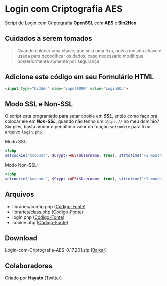 # Login com Criptografia AES
Script de Login com Criptografia **OpenSSL** com **AES** e **Bin2Hex**

## Cuidados a serem tomados
> Quando colocar uma chave, que seja uma fixa, pois a mesma chave é usada para decodificar os dados, caso necessário modifique posteriormente somente por segurança.

## Adicione este código em seu Formulário HTML
```html
<input type="hidden" name="inputFORM" value="LoginSQL">
```

## Modo SSL e Non-SSL
O script esta programado para setar cookie em _**SSL**_, então como faço pra colocar ele em _**Non-SSL**_, quando não tenho um `https://` no meu domínio?
Simples, basta mudar o penúltimo valor da função `setcookie` para `0` no arquivo `login.php`.

Modo SSL:

```php
<?php
setcookie('Account', $Crypt->AES($Username, true), strtotime('+1 mouth'), '/', $Config->Domain, 1, 1);
```

Modo Non-SSL:

```php
<?php
setcookie('Account', $Crypt->AES($Username, true), strtotime('+1 mouth'), '/', $Config->Domain, 0, 1);
```

## Arquivos
* libraries/config.php ([Código-Fonte](libraries/config.php))
* libraries/class.php ([Código-Fonte](libraries/class.php))
* login.php ([Código-Fonte](login.php))
* cookie.php ([Código-Fonte](cookie.php))

## Download
Login-com-Criptografia-AES-0.17.201.zip ([Baixar](https://github.com/hayato-code/Login-com-Criptografia-AES/releases/download/0.17.201/Login-com-Criptografia-AES-0.17.201.zip))

## Colaboradores
Criado por **Hayato** ([Twitter](https://twitter.com/hayato_code))
